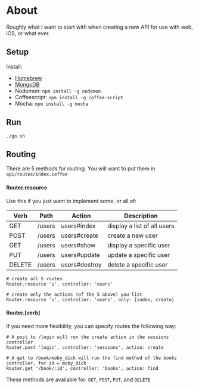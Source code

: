 # About
Roughly what I want to start with when creating a new API for use with web, iOS, or what ever.

## Setup
Install:
 * [Homebrew](http://brew.sh/)
 * [MongoDB](http://docs.mongodb.org/manual/tutorial/install-mongodb-on-os-x/)
 * Nodemon: `npm install -g nodemon`
 * Coffeescript: `npm install -g coffee-script`
 * Mocha: `npm install -g mocha`
 
## Run
`./go.sh`

## Routing
There are 5 methods for routing. You will want to put them in `api/routes/index.coffee`

#### Router.resource
Use this if you just want to implement some, or all of:

|Verb   |Path   	|Action   	   |Description |
|---	  |---	    |---	         |---	|
|GET   	|/users   |users#index   |display a list of all users |
|POST   |/users   |users#create  |create a new user   	      |
|GET   	|/users   |users#show    |display a specific user   	|
|PUT    |/users   |users#update  |update a specific user      |
|DELETE |/users   |users#destroy |delete a specific user   	  | 

```
# create all 5 routes
Router.resource 'u', controller: 'users' 

# create only the actions (of the 5 above) you list
Router.resource 'u', controller: 'users', only: [index, create] 
```

#### Router.[verb]
If you need more flexibility, you can specify routes the following way:

```
# A post to /login will run the create action in the sessions controller
Router.post 'login', controller: 'sessions', action: create

# A get to /book/moby_dick will run the find method of the books controller, for id = moby_dick
Router.get '/book/:id', controller: 'books', action: find
```

These methods are available for: `GET`, `POST`, `PUT`, and `DELETE`
